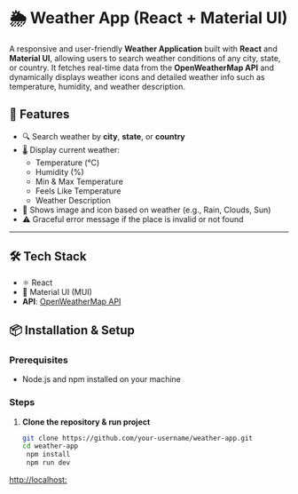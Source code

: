 # 🌦️ Weather App (React + Material UI)

A responsive and user-friendly **Weather Application** built with **React** and **Material UI**, allowing users to search weather conditions of any city, state, or country. It fetches real-time data from the **OpenWeatherMap API** and dynamically displays weather icons and detailed weather info such as temperature, humidity, and weather description.


## 🚀 Features

- 🔍 Search weather by **city**, **state**, or **country**
- 🌡️ Display current weather:
  - Temperature (°C)
  - Humidity (%)
  - Min & Max Temperature
  - Feels Like Temperature
  - Weather Description
- 🌁 Shows image and icon based on weather (e.g., Rain, Clouds, Sun)
- ⚠️ Graceful error message if the place is invalid or not found

---

## 🛠️ Tech Stack
- ⚛️ React
- 🎨 Material UI (MUI)
- **API**: [OpenWeatherMap API]()  



## 📦 Installation & Setup

### Prerequisites

- Node.js and npm installed on your machine

### Steps

1. **Clone the repository & run project**
   ```bash
   git clone https://github.com/your-username/weather-app.git
   cd weather-app
    npm install
    npm run dev

  [http://localhost:](http://localhost:5173/)


